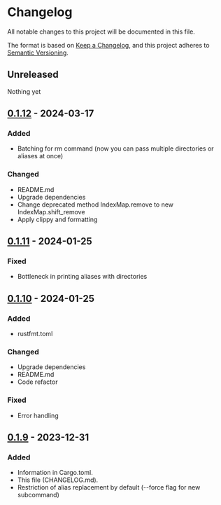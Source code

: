 <!-- markdownlint-disable-file MD024 -->

# Changelog

All notable changes to this project will be documented in this file.

The format is based on [Keep a Changelog](https://keepachangelog.com/en/1.0.0/),
and this project adheres to [Semantic Versioning](https://semver.org/spec/v2.0.0.html).

## Unreleased

Nothing yet

## [0.1.12] - 2024-03-17

### Added

- Batching for rm command (now you can pass multiple directories or aliases at once)

### Changed

- README.md
- Upgrade dependencies
- Change deprecated method IndexMap.remove to new IndexMap.shift_remove
- Apply clippy and formatting

## [0.1.11] - 2024-01-25

### Fixed

- Bottleneck in printing aliases with directories

## [0.1.10] - 2024-01-25

### Added

- rustfmt.toml

### Changed

- Upgrade dependencies
- README.md
- Code refactor 

### Fixed

- Error handling

## [0.1.9] - 2023-12-31

### Added

- Information in Cargo.toml.
- This file (CHANGELOG.md).
- Restriction of alias replacement by default (--force flag for new subcommand)

[0.1.12]: https://github.com/ybda/shmarks/commits/v0.1.12
[0.1.11]: https://github.com/ybda/shmarks/commits/v0.1.11
[0.1.10]: https://github.com/ybda/shmarks/commits/v0.1.10
[0.1.9]: https://github.com/ybda/shmarks/commits/v0.1.9